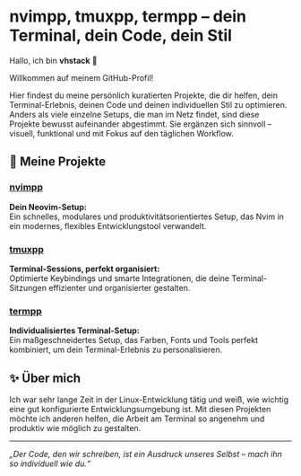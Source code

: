 # nvimpp, tmuxpp, termpp – dein Terminal, dein Code, dein Stil

Hallo, ich bin **vhstack** 👋

Willkommen auf meinem GitHub-Profil!  

Hier findest du meine persönlich kuratierten Projekte, die dir helfen, dein Terminal-Erlebnis, 
deinen Code und deinen individuellen Stil zu optimieren. Anders als viele einzelne Setups, die man im Netz findet, 
sind diese Projekte bewusst aufeinander abgestimmt. Sie ergänzen sich sinnvoll – visuell, funktional 
und mit Fokus auf den täglichen Workflow.

## 🔧 Meine Projekte

### [nvimpp](https://github.com/vhstack/nvimpp)
**Dein Neovim-Setup:**  
Ein schnelles, modulares und produktivitätsorientiertes Setup, das Nvim in ein modernes, 
flexibles Entwicklungstool verwandelt.

### [tmuxpp](https://github.com/vhstack/tmuxpp)
**Terminal-Sessions, perfekt organisiert:**  
Optimierte Keybindings und smarte Integrationen, die deine Terminal-Sitzungen effizienter 
und organisierter gestalten.

### [termpp](https://github.com/vhstack/termpp)
**Individualisiertes Terminal-Setup:**  
Ein maßgeschneidertes Setup, das Farben, Fonts und Tools perfekt kombiniert, 
um dein Terminal-Erlebnis zu personalisieren.

## ✨ Über mich

Ich war sehr lange Zeit in der Linux-Entwicklung tätig und weiß, wie wichtig eine gut konfigurierte Entwicklungsumgebung ist.
Mit diesen Projekten möchte ich anderen helfen, die Arbeit am Terminal so angenehm und produktiv wie möglich zu gestalten.

---

*„Der Code, den wir schreiben, ist ein Ausdruck unseres Selbst – mach ihn so individuell wie du.“*
